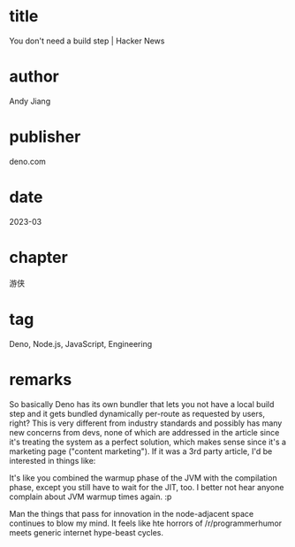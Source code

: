 # title
You don't need a build step | Hacker News

# author
Andy Jiang

# publisher
deno.com

# date
2023-03

# chapter
游侠

# tag
Deno, Node.js, JavaScript, Engineering

# remarks

So basically Deno has its own bundler that lets you not have a local build step and it gets bundled dynamically per-route as requested by users, right? This is very different from industry standards and possibly has many new concerns from devs, none of which are addressed in the article since it's treating the system as a perfect solution, which makes sense since it's a marketing page ("content marketing"). If it was a 3rd party article, I'd be interested in things like:

It's like you combined the warmup phase of the JVM with the compilation phase, except you still have to wait for the JIT, too. I better not hear anyone complain about JVM warmup times again. :p

Man the things that pass for innovation in the node-adjacent space continues to blow my mind. It feels like hte horrors of /r/programmerhumor meets generic internet hype-beast cycles.
